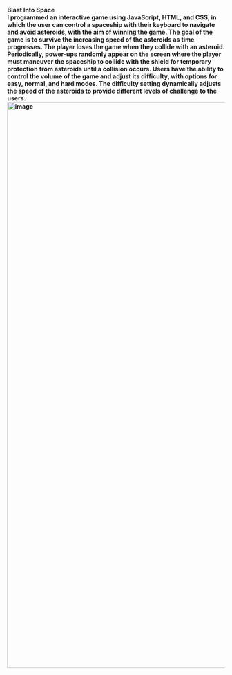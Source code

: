 <b>Blast Into Space\
I programmed an interactive game using JavaScript, HTML, and CSS, in which the user can control a spaceship with their keyboard to navigate and avoid asteroids, with the aim of winning the game. The goal of the game is to survive the increasing speed of the asteroids as time progresses. The player loses the game when they collide with an asteroid. Periodically, power-ups randomly appear on the screen where the player must maneuver the spaceship to collide with the shield for temporary protection from asteroids until a collision occurs.
Users have the ability to control the volume of the game and adjust its difficulty, with options for easy, normal, and hard modes. The difficulty setting dynamically adjusts the speed of the asteroids to provide different levels of challenge to the users.
<img width="1307" alt="image" src="https://github.com/sghalmi/Blast-Into-Space/assets/123117781/7cc6084a-bff8-47bb-b266-3e93eacbf16a">

